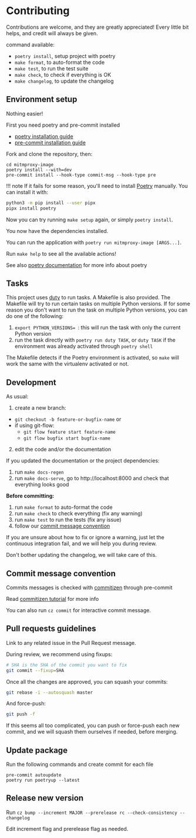 # Contributing

Contributions are welcome, and they are greatly appreciated!
Every little bit helps, and credit will always be given.

command available:

- `poetry install`, setup project with poetry
- `make format`, to auto-format the code
- `make test`, to run the test suite
- `make check`, to check if everything is OK
- `make changelog`, to update the changelog

## Environment setup

Nothing easier!

First you need poetry and pre-commit installed

- [poetry installation guide](https://python-poetry.org/docs/#installation)
- [pre-commit installation guide](https://pre-commit.com/#install)

Fork and clone the repository, then:

```console
cd mitmproxy-image
poetry install --with=dev
pre-commit install --hook-type commit-msg --hook-type pre
```

!!! note If it fails for some reason, you'll need to install [Poetry](https://github.com/python-poetry/poetry) manually.
You can install it with:

```bash
python3 -m pip install --user pipx
pipx install poetry
```

Now you can try running `make setup` again, or simply `poetry install`.

You now have the dependencies installed.

You can run the application with `poetry run mitmproxy-image [ARGS...]`.

Run `make help` to see all the available actions!

See also [poetry documentation](https://python-poetry.org/docs/) for more info about poetry

## Tasks

This project uses [duty](https://github.com/pawamoy/duty) to run tasks.
A Makefile is also provided. The Makefile will try to run certain tasks
on multiple Python versions. If for some reason you don't want to run the task
on multiple Python versions, you can do one of the following:

1. `export PYTHON_VERSIONS= `: this will run the task
   with only the current Python version
2. run the task directly with `poetry run duty TASK`,
   or `duty TASK` if the environment was already activated
   through `poetry shell`

The Makefile detects if the Poetry environment is activated,
so `make` will work the same with the virtualenv activated or not.

## Development

As usual:

1. create a new branch:
  - `git checkout -b feature-or-bugfix-name` or
  - if using git-flow:
    - `git flow feature start feature-name`
    - `git flow bugfix start bugfix-name`
2. edit the code and/or the documentation

If you updated the documentation or the project dependencies:

1. run `make docs-regen`
2. run `make docs-serve`,
   go to http://localhost:8000 and check that everything looks good

**Before committing:**

1. run `make format` to auto-format the code
2. run `make check` to check everything (fix any warning)
3. run `make test` to run the tests (fix any issue)
4. follow our [commit message convention](#commit-message-convention)

If you are unsure about how to fix or ignore a warning,
just let the continuous integration fail,
and we will help you during review.

Don't bother updating the changelog, we will take care of this.

## Commit message convention

Commits messages is checked with [commitizen](https://github.com/commitizen-tools/commitizen) through pre-commit

Read [commitizen tutorial](https://commitizen-tools.github.io/commitizen/tutorials/writing_commits/) for more info

You can also run `cz commit` for interactive commit message.

## Pull requests guidelines

Link to any related issue in the Pull Request message.

During review, we recommend using fixups:

```bash
# SHA is the SHA of the commit you want to fix
git commit --fixup=SHA
```

Once all the changes are approved, you can squash your commits:

```bash
git rebase -i --autosquash master
```

And force-push:

```bash
git push -f
```

If this seems all too complicated, you can push or force-push each new commit,
and we will squash them ourselves if needed, before merging.


## Update package

Run the following commands and create commit for each file

```console
pre-commit autoupdate
poetry run poetryup --latest
```

## Release new version

Run `cz bump --increment MAJOR --prerelease rc --check-consistency --changelog`

Edit increment flag and prerelease flag as needed.
